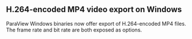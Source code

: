 ## H.264-encoded MP4 video export on Windows

ParaView Windows binaries now offer export of H.264-encoded MP4 files.
The frame rate and bit rate are both exposed as options.
